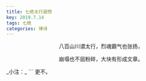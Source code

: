 ```yaml
---
title: 七绝太行遐想
key: 2019.7.14
tags: 七绝
categories: 律诗
---
```


<p align="center">八百山川谓太行，烈魂霸气也张扬，
</p>
<p align="center">崩塌也不屈粉碎，大块有形成文章。
</p>
_小注：_
```
更不。

```